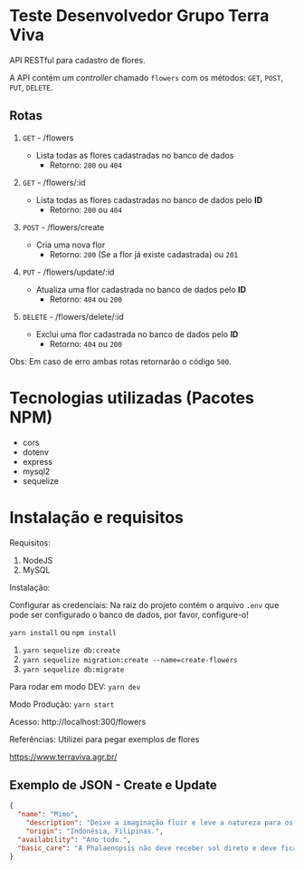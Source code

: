 # Teste Desenvolvedor Grupo Terra Viva

API RESTful para cadastro de flores.

A API contém um _controller_ chamado `flowers` com os métodos: `GET`, `POST`, `PUT`, `DELETE`.

## Rotas

1. `GET` - /flowers

   - Lista todas as flores cadastradas no banco de dados
     - Retorno: `200` ou `404`

2. `GET` - /flowers/:id

   - Lista todas as flores cadastradas no banco de dados pelo **ID**
     - Retorno: `200` ou `404`

3. `POST` - /flowers/create

   - Cria uma nova flor
     - Retorno: `200` (Se a flor já existe cadastrada) ou `201`

4. `PUT` - /flowers/update/:id

   - Atualiza uma flor cadastrada no banco de dados pelo **ID**
     - Retorno: `404` ou `200`

5. `DELETE` - /flowers/delete/:id
   - Exclui uma flor cadastrada no banco de dados pelo **ID**
     - Retorno: `404` ou `200`

Obs: Em caso de erro ambas rotas retornarão o código `500`.

# Tecnologias utilizadas (Pacotes NPM)

- cors
- dotenv
- express
- mysql2
- sequelize

# Instalação e requisitos

Requisitos:

1. NodeJS
2. MySQL

Instalação:

Configurar as credenciais:
Na raiz do projeto contém o arquivo `.env` que pode ser configurado o banco de dados, por favor, configure-o!

`yarn install` ou `npm install`

1. `yarn sequelize db:create`
2. `yarn sequelize migration:create --name=create-flowers`
3. `yarn sequelize db:migrate`

Para rodar em modo DEV:
`yarn dev`

Modo Produção:
`yarn start`

Acesso: http://localhost:300/flowers

Referências:
Utilizei para pegar exemplos de flores

https://www.terraviva.agr.br/

## Exemplo de JSON - Create e Update

```JSON
{
  "name": "Mimo",
	"description": "Deixe a imaginação fluir e leve a natureza para os lugares mais inusitados. A Orquídea Mimo Terra Viva é uma maneira divertida e diferente de levar a natureza para dentro de qualquer ambiente, onde “arranjos florais” assumem um significado totalmente novo. as Orquídeas Mimo são plantas do tamanho mais compacto em uma diversidade de cores para todos os gostos, que acompanham um vaso magnético, de cores contemporâneas (verde, rosa ou azul), os quais podem ser grudadas em qualquer superfície metálica. Uma grande tendência e solução para apartamento e escritórios, que estão cada vez menores ou simplesmente para quem estiver procurando uma decoração criativa ou um presente original e inusitado.",
	"origin": "Indonésia, Filipinas.",
  "availability": "Ano todo.",
  "basic_care": "A Phalaenopsis não deve receber sol direto e deve ficar em ambiente bem iluminado e ventilado. É necessário irrigar uma vez por semana com um pouco de água na raiz e não deixar água acumulada no vazinho, para não apodrecer a raiz.  A adubação deve ser feita uma vez ao mês utilizando N:P:K=20:20:20 ou 10:10:10, seguindo as orientações do fabricante. A Phalaenopsis pode ser cultivada em vaso ou amarrada em árvores. Após a queda de todas as flores, cortar as hastes 3 a 5 cm da sua base."
}

```
